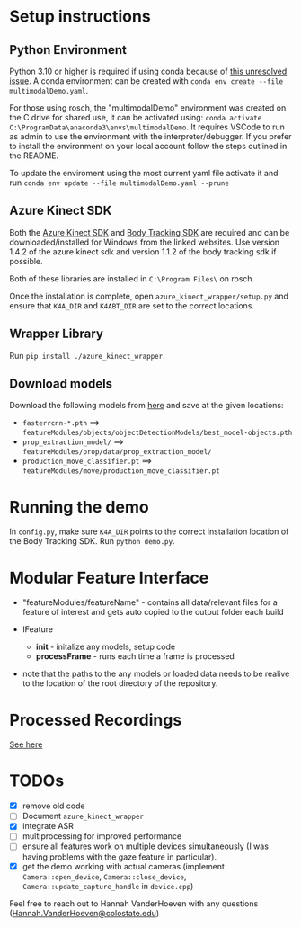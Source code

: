 # Setup instructions

## Python Environment
Python 3.10 or higher is required if using conda because of [this unresolved issue](https://github.com/conda/conda/issues/10897). A conda environment can be created with `conda env create --file multimodalDemo.yaml`.

For those using rosch, the "multimodalDemo" environment was created on the C drive for shared use, it can be activated using: `conda activate C:\ProgramData\anaconda3\envs\multimodalDemo`. It requires VSCode to run as admin to use the environment with the interpreter/debugger. If you prefer to install the environment on your local account follow the steps outlined in the README.

To update the enviroment using the most current yaml file activate it and run `conda env update --file multimodalDemo.yaml --prune`

## Azure Kinect SDK

Both the [Azure Kinect SDK](https://github.com/microsoft/Azure-Kinect-Sensor-SDK/blob/develop/docs/usage.md#installation) and [Body Tracking SDK](https://learn.microsoft.com/en-us/azure/kinect-dk/body-sdk-download) are required and can be downloaded/installed for Windows from the linked websites. Use version 1.4.2 of the azure kinect sdk and version 1.1.2 of the body tracking sdk if possible.

Both of these libraries are installed in `C:\Program Files\` on rosch.

Once the installation is complete, open `azure_kinect_wrapper/setup.py` and ensure that `K4A_DIR` and `K4ABT_DIR` are set to the correct locations.

## Wrapper Library
Run `pip install ./azure_kinect_wrapper`.

## Download models
Download the following models from [here](https://colostate-my.sharepoint.com/:f:/g/personal/nkrishna_colostate_edu/EhYic6HBX7hFta6GjQIcb9gBxV_K0yYFhtHagiVyClr7gQ?e=W6Pm6I) and save at the given locations:
- `fasterrcnn-*.pth` ==> `featureModules/objects/objectDetectionModels/best_model-objects.pth`
- `prop_extraction_model/` ==> `featureModules/prop/data/prop_extraction_model/`
- `production_move_classifier.pt` ==> `featureModules/move/production_move_classifier.pt`

# Running the demo
In `config.py`, make sure `K4A_DIR` points to the correct installation location of the Body Tracking SDK. Run `python demo.py`.

# Modular Feature Interface
- "featureModules/featureName" - contains all data/relevant files for a feature of interest and gets auto copied to the output folder each build
- IFeature
  - __init__ - initalize any models, setup code
  - __processFrame__ - runs each time a frame is processed

- note that the paths to the any models or loaded data needs to be realive to the location of the root directory of the repository.

# Processed Recordings
[See here](https://colostate-my.sharepoint.com/:f:/g/personal/nkrishna_colostate_edu/EjkGU4L-MbxDqX9HuML4t4MBl418eYdoVnWr9_Tmnf0BzQ?e=dAomhR)

# TODOs

- [x] remove old code
- [ ] Document `azure_kinect_wrapper`
- [x] integrate ASR
- [ ] multiprocessing for improved performance
- [ ] ensure all features work on multiple devices simultaneously (I was having problems with the gaze feature in particular).
- [x] get the demo working with actual cameras (implement `Camera::open_device`, `Camera::close_device`, `Camera::update_capture_handle` in `device.cpp`)

Feel free to reach out to Hannah VanderHoeven with any questions (Hannah.VanderHoeven@colostate.edu)
